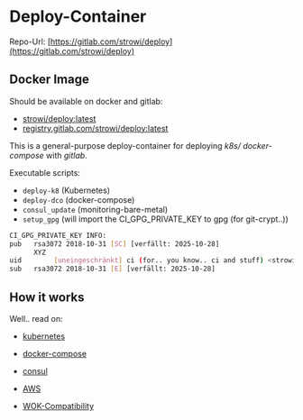 # Deploy-Container

Repo-Url: [https://gitlab.com/strowi/deploy](https://gitlab.com/strowi/deploy)

## Docker Image

Should be available on docker and gitlab:

* [strowi/deploy:latest](https://hub.docker.com/repository/docker/strowi/deploy)
* [registry.gitlab.com/strowi/deploy:latest](https://gitlab.com/strowi/deploy)

This is a general-purpose deploy-container for deploying *k8s/
docker-compose* with *gitlab*.

Executable scripts:

* `deploy-k8` (Kubernetes)
* `deploy-dco` (docker-compose)
* `consul_update` (monitoring-bare-metal)
* `setup_gpg` (will import the CI_GPG_PRIVATE_KEY to gpg (for git-crypt..))

```bash
CI_GPG_PRIVATE_KEY INFO:
pub   rsa3072 2018-10-31 [SC] [verfällt: 2025-10-28]
      XYZ
uid        [uneingeschränkt] ci (for.. you know.. ci and stuff) <strowi@hasnoname.de>
sub   rsa3072 2018-10-31 [E] [verfällt: 2025-10-28]

```

## How it works

Well.. read on:

* [kubernetes](doc/kubernetes.md)
* [docker-compose](doc/docker-compose.md)
* [consul](doc/consul.md)
* [AWS](doc/aws.md)

* [WOK-Compatibility](doc/wok.md)
